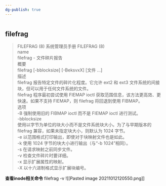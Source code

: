 ```yaml
---
dg-publish: true
---
```

```toc
```

## filefrag
>FILEFRAG (8) 系统管理员手册 FILEFRAG (8)\
name\
filefrag - 文件碎片报告\
概要\
filefrag [-bblocksize] [-BeksvxX] [文件 ...]\
描述\
filefrag 报告特定文件的碎片化程度。它允许 ext2 和 ext3 文件系统的间接块，但可以用于任何文件系统的文件。\
filefrag 程序最初尝试使用 FIEMAP ioctl 获取范围信息，该方法更高效、更快速。如果不支持 FIEMAP，则 filefrag 将回退到使用 FIBMAP。\
选项\
-B 强制使用旧的 FIBMAP ioctl 而不是 FIEMAP ioctl 进行测试。\
-bblocksize\
使用以字节为单位的块大小而不是文件系统块大小。为了与早期版本的 filefrag 兼容，如果未指定块大小，则默认为 1024 字节。\
-e 以范围格式打印输出，即使对于块映射文件也是如此。\
-k 使用 1024 字节的块大小进行输出（与“-b 1024”相同）。\
-s 在请求映射之前同步文件。\
-v 检查文件碎片时要详细。\
-x 显示扩展属性的映射。\
-X 以十六进制格式显示扩展块编号。


**查看inode相关命令**
filefrag -v
![[Pasted image 20211012120550.png]]